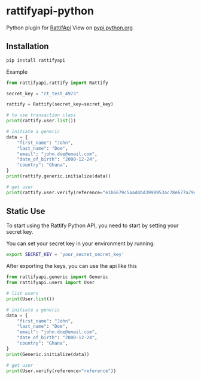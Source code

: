 # rattifyapi-python
Python plugin for [RattifApi](https://rattify.com/) View on [pypi.python.org](https://pypi.org/project/rattifyapi/)

## Installation
```sh
pip install rattifyapi
```
Example

```python
from rattifyapi.rattify import Rattify

secret_key = "rt_test_4973"

rattify = Rattify(secret_key=secret_key)

# to use transaction class
print(rattify.user.list())

# initiate a generic
data = {
    "first_name": "John",
    "last_name": "Doe",
    "email": "john.doe@email.com",
    "date_of_birth": "2000-12-24",
    "country": "Ghana",
}
print(rattify.generic.initialize(data))

# get user
print(rattify.user.verify(reference="e1b6679c5aad4bd3999953ac78e677a79d28d539085e409ebde1be640ebc27e7"))
```

## Static Use
To start using the Rattify Python API, you need to start by setting your secret key.

You can set your secret key in your environment by running:

```sh
export SECRET_KEY = 'your_secret_secret_key'
```

After exporting the keys, you can use the api like this
```python
from rattifyapi.generic import Generic
from rattifyapi.users import User

# list users
print(User.list())

# initiate a generic
data = {
    "first_name": "John",
    "last_name": "Doe",
    "email": "john.doe@email.com",
    "date_of_birth": "2000-12-24",
    "country": "Ghana",
}
print(Generic.initialize(data))

# get user
print(User.verify(reference="reference"))
```

